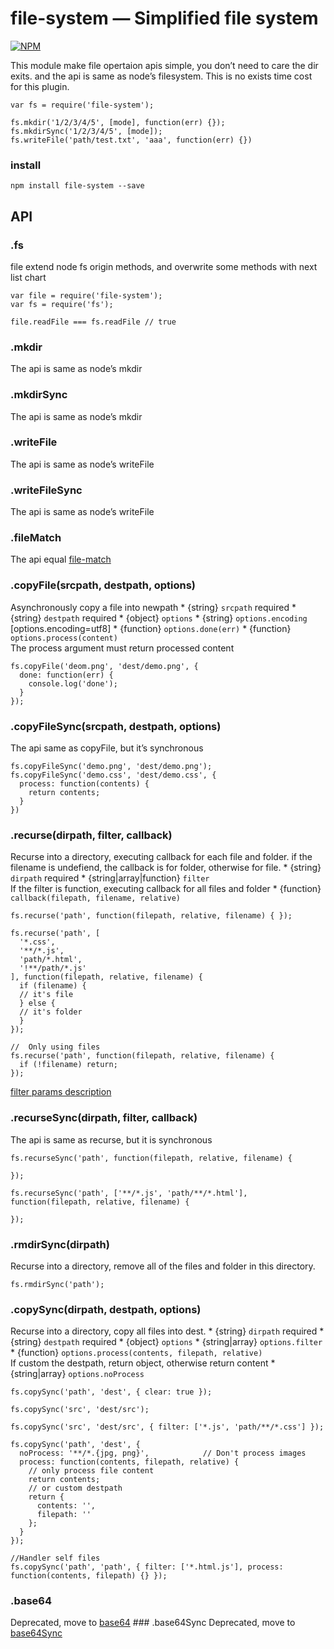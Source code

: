 file-system — Simplified file system
====================================

[![NPM](https://nodei.co/npm/file-system.png?downloads=true&downloadRank=true&stars=true)](https://nodei.co/npm/file-system/)

This module make file opertaion apis simple, you don’t need to care the dir exits. and the api is same as node’s filesystem. This is no exists time cost for this plugin.

    var fs = require('file-system');

    fs.mkdir('1/2/3/4/5', [mode], function(err) {});
    fs.mkdirSync('1/2/3/4/5', [mode]);
    fs.writeFile('path/test.txt', 'aaa', function(err) {})

### install

    npm install file-system --save

API
---

### .fs

file extend node fs origin methods, and overwrite some methods with next list chart

    var file = require('file-system');
    var fs = require('fs');

    file.readFile === fs.readFile // true

### .mkdir

The api is same as node’s mkdir

### .mkdirSync

The api is same as node’s mkdir

### .writeFile

The api is same as node’s writeFile

### .writeFileSync

The api is same as node’s writeFile

### .fileMatch

The api equal [file-match](https://github.com/douzi8/file-match)

### .copyFile(srcpath, destpath, options)

Asynchronously copy a file into newpath \* {string} `srcpath` required \* {string} `destpath` required \* {object} `options` \* {string} `options.encoding` \[options.encoding=utf8\] \* {function} `options.done(err)` \* {function} `options.process(content)`  
The process argument must return processed content

    fs.copyFile('deom.png', 'dest/demo.png', {
      done: function(err) {
        console.log('done');
      }
    });

### .copyFileSync(srcpath, destpath, options)

The api same as copyFile, but it’s synchronous

    fs.copyFileSync('demo.png', 'dest/demo.png');
    fs.copyFileSync('demo.css', 'dest/demo.css', {
      process: function(contents) {
        return contents;
      }
    })

### .recurse(dirpath, filter, callback)

Recurse into a directory, executing callback for each file and folder. if the filename is undefiend, the callback is for folder, otherwise for file. \* {string} `dirpath` required \* {string|array|function} `filter`  
If the filter is function, executing callback for all files and folder \* {function} `callback(filepath, filename, relative)`

    fs.recurse('path', function(filepath, relative, filename) { });

    fs.recurse('path', [
      '*.css',
      '**/*.js', 
      'path/*.html',
      '!**/path/*.js'
    ], function(filepath, relative, filename) {  
      if (filename) {
      // it's file
      } else {
      // it's folder
      }
    });

    //  Only using files
    fs.recurse('path', function(filepath, relative, filename) {  
      if (!filename) return;
    });

[filter params description](https://github.com/douzi8/file-match#filter-description)

### .recurseSync(dirpath, filter, callback)

The api is same as recurse, but it is synchronous

    fs.recurseSync('path', function(filepath, relative, filename) {
      
    });

    fs.recurseSync('path', ['**/*.js', 'path/**/*.html'], function(filepath, relative, filename) {
      
    });

### .rmdirSync(dirpath)

Recurse into a directory, remove all of the files and folder in this directory.

    fs.rmdirSync('path');

### .copySync(dirpath, destpath, options)

Recurse into a directory, copy all files into dest. \* {string} `dirpath` required \* {string} `destpath` required \* {object} `options` \* {string|array} `options.filter` \* {function} `options.process(contents, filepath, relative)`  
If custom the destpath, return object, otherwise return content \* {string|array} `options.noProcess`

    fs.copySync('path', 'dest', { clear: true });

    fs.copySync('src', 'dest/src');

    fs.copySync('src', 'dest/src', { filter: ['*.js', 'path/**/*.css'] });

    fs.copySync('path', 'dest', { 
      noProcess: '**/*.{jpg, png}',            // Don't process images
      process: function(contents, filepath, relative) {
        // only process file content
        return contents;
        // or custom destpath
        return {
          contents: '',
          filepath: ''
        };
      } 
    });

    //Handler self files
    fs.copySync('path', 'path', { filter: ['*.html.js'], process: function(contents, filepath) {} });

### .base64

Deprecated, move to [base64](https://github.com/douzi8/base64-img#base64filename-callback) \#\#\# .base64Sync Deprecated, move to [base64Sync](https://github.com/douzi8/base64-img#base64syncfilename)
